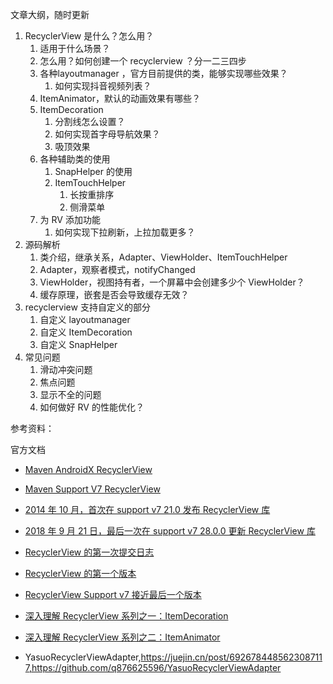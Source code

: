 文章大纲，随时更新

1. RecyclerView 是什么？怎么用？
    1. 适用于什么场景？
    2. 怎么用？如何创建一个 recyclerview ？分一二三四步
    3. 各种layoutmanager ，官方目前提供的类，能够实现哪些效果？
        1. 如何实现抖音视频列表？
    4. ItemAnimator，默认的动画效果有哪些？
    5. ItemDecoration
        1. 分割线怎么设置？
        2. 如何实现首字母导航效果？
        3. 吸顶效果
    6. 各种辅助类的使用
        1. SnapHelper 的使用
        2. ItemTouchHelper
            1. 长按重排序
            2. 侧滑菜单
    7. 为 RV 添加功能
        1. 如何实现下拉刷新，上拉加载更多？
2. 源码解析
    1. 类介绍，继承关系，Adapter、ViewHolder、ItemTouchHelper
    2. Adapter，观察者模式，notifyChanged
    3. ViewHolder，视图持有者，一个屏幕中会创建多少个 ViewHolder？
    4. 缓存原理，嵌套是否会导致缓存无效？
3. recyclerview 支持自定义的部分
    1. 自定义 layoutmanager
    2. 自定义 ItemDecoration
    3. 自定义 SnapHelper
4. 常见问题
    1. 滑动冲突问题
    2. 焦点问题
    3. 显示不全的问题
    4. 如何做好 RV 的性能优化？

参考资料：

官方文档

- [Maven AndroidX RecyclerView](https://mvnrepository.com/artifact/androidx.recyclerview/recyclerview)
- [Maven Support V7 RecyclerView](https://mvnrepository.com/artifact/com.android.support/recyclerview-v7)
- [2014 年 10 月，首次在 support v7 21.0 发布 RecyclerView 库](https://developer.android.com/topic/libraries/support-library/rev-archive?hl=zh-cn#october-2014)
- [2018 年 9 月 21 日，最后一次在 support v7 28.0.0 更新 RecyclerView 库](https://developer.android.com/topic/libraries/support-library/rev-archive?hl=zh-cn#october-2014)
- [RecyclerView 的第一次提交日志](https://android.googlesource.com/platform/frameworks/support/+/009b4ef9d97e1cc237477e3284fc305bb1438cc9)
- [RecyclerView 的第一个版本](https://android.googlesource.com/platform/frameworks/support/+/refs/tags/android-5.0.0_r1/v7/recyclerview/)
- [RecyclerView Support v7 接近最后一个版本](https://android.googlesource.com/platform/frameworks/support/+/refs/tags/android-9.0.0_r61/v7/recyclerview/)


- [深入理解 RecyclerView 系列之一：ItemDecoration](https://blog.piasy.com/2016/03/26/Insight-Android-RecyclerView-ItemDecoration/index.html)
- [深入理解 RecyclerView 系列之二：ItemAnimator](https://blog.piasy.com/2016/04/04/Insight-Android-RecyclerView-ItemAnimator/index.html)
- YasuoRecyclerViewAdapter,https://juejin.cn/post/6926784485623087117,https://github.com/q876625596/YasuoRecyclerViewAdapter